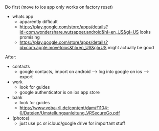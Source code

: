<!-- --- -->
<!-- title: Notes -->
<!-- layout: base -->
<!-- --- -->


Do first (move to ios app only works on factory reset)
- whats app
    - apparently difficult
    - https://play.google.com/store/apps/details?id=com.wondershare.wutsapper.android&hl=en_US&gl=US looks promising
    - https://play.google.com/store/apps/details?id=com.apple.movetoios&hl=en_US&gl=US might actually be good

After:
- contacts
    - google contacts, import on android --> log into google on ios --> export
- work
    - look for guides
    - google authenticator is on ios app store
- bank
    - look for guides
    - https://www.voba-rll.de/content/dam/f1104-0/Dateien/Umstellungsanleitung_VRSecureGo.pdf
- (photos)
    - just use pc or icloud/google drive for important stuff
